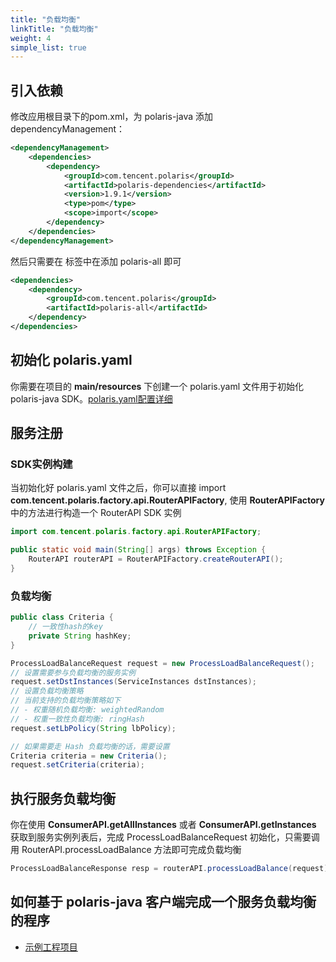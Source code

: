 ```yaml
---
title: "负载均衡"
linkTitle: "负载均衡"
weight: 4
simple_list: true
---
```


## 引入依赖

修改应用根目录下的pom.xml，为 polaris-java 添加 dependencyManagement：

```xml
<dependencyManagement>
    <dependencies>
        <dependency>
            <groupId>com.tencent.polaris</groupId>
            <artifactId>polaris-dependencies</artifactId>
            <version>1.9.1</version>
            <type>pom</type>
            <scope>import</scope>
        </dependency>
    </dependencies>
</dependencyManagement>
```

然后只需要在 **<dependencies></dependencies>** 标签中在添加 polaris-all 即可

```xml
<dependencies>
    <dependency>
        <groupId>com.tencent.polaris</groupId>
        <artifactId>polaris-all</artifactId>
    </dependency>
</dependencies>
```


## 初始化 polaris.yaml

你需要在项目的 **main/resources** 下创建一个 polaris.yaml 文件用于初始化 polaris-java SDK。[polaris.yaml配置详细](https://github.com/polarismesh/polaris-java/blob/main/polaris-common/polaris-config-default/src/main/resources/conf/default-config.yml)



## 服务注册

### SDK实例构建

当初始化好 polaris.yaml 文件之后，你可以直接 import **com.tencent.polaris.factory.api.RouterAPIFactory**, 使用 **RouterAPIFactory** 中的方法进行构造一个 RouterAPI SDK 实例

```java
import com.tencent.polaris.factory.api.RouterAPIFactory;

public static void main(String[] args) throws Exception {
    RouterAPI routerAPI = RouterAPIFactory.createRouterAPI();
}
```

### 负载均衡

```java
public class Criteria {
    // 一致性hash的key
    private String hashKey;
}

ProcessLoadBalanceRequest request = new ProcessLoadBalanceRequest();
// 设置需要参与负载均衡的服务实例
request.setDstInstances(ServiceInstances dstInstances);
// 设置负载均衡策略
// 当前支持的负载均衡策略如下
// - 权重随机负载均衡: weightedRandom
// - 权重一致性负载均衡: ringHash
request.setLbPolicy(String lbPolicy);

// 如果需要走 Hash 负载均衡的话，需要设置
Criteria criteria = new Criteria();
request.setCriteria(criteria);
```

## 执行服务负载均衡

你在使用 **ConsumerAPI.getAllInstances** 或者 **ConsumerAPI.getInstances** 获取到服务实例列表后，完成 ProcessLoadBalanceRequest 初始化，只需要调用 RouterAPI.processLoadBalance 方法即可完成负载均衡

```java
ProcessLoadBalanceResponse resp = routerAPI.processLoadBalance(request)
```

## 如何基于 polaris-java 客户端完成一个服务负载均衡的程序

- [示例工程项目](https://github.com/polarismesh/polaris-java/tree/main/polaris-examples/router-example)

